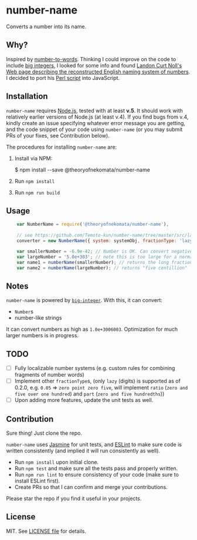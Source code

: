 # number-name

Converts a number into its name.

## Why?

Inspired by [number-to-words](https://www.npmjs.com/package/number-to-words). Thinking I could improve on the code to include
[big integers](https://www.npmjs.com/package/big-integer), I looked for some info and found [Landon Curt Noll's Web page describing
the reconstructed English naming system of numbers](http://www.isthe.com/chongo/tech/math/number/howhigh.html). I decided to port
his [Perl script](http://www.isthe.com/chongo/tech/math/number/number) into JavaScript.

## Installation

`number-name` requires [Node.js](https://nodejs.org), tested with at least **v.5**. It should work with relatively
earlier versions of Node.js (at least v.4). If you find bugs from v.4, kindly create an issue specifying whatever
error message you are getting, and the code snippet of your code using `number-name` (or you may submit PRs of your
fixes, see Contribution below).

The procedures for installing `number-name` are:

1. Install via NPM:

    $ npm install --save @theoryofnekomata/number-name

2. Run `npm install`
3. Run `npm run build`


## Usage

```javascript
    var NumberName = require('@theoryofnekomata/number-name'),
   
    // see https://github.com/Temoto-kun/number-name/tree/master/src/lang for systems
    converter = new NumberName({ system: systemObj, fractionType: 'lazy' });

    var smallerNumber = -6.9e-42; // Number is OK. Can convert negative numbers just fine.
    var largeNumber = '5.0e+303'; // note this is too large for a normal Number, so it is represented as string
    var name1 = numberName(smallerNumber); // returns the long fractional name with "...six nine" in the end
    var name2 = numberName(largeNumber); // returns "five centillion"
```

## Notes

`number-name` is powered by [`big-integer`](https://www.npmjs.com/package/big-integer). With this, it can convert:
- `Number`s
- number-like strings

It can convert numbers as high as `1.0e+3006003`. Optimization for much larger numbers is in progress.

## TODO

- [ ] Fully localizable number systems (e.g. custom rules for combining fragments of number words)
- [ ] Implement other `fractionType`s, (only `lazy` (digits) is supported as of 0.2.0, e.g. `0.05` => `zero point zero five`,
      will implement `ratio` (`zero and five over one hundred`) and `part` (`zero and five hundredths`))
- [ ] Upon adding more features, update the unit tests as well.

## Contribution

Sure thing! Just clone the repo.

`number-name` uses [Jasmine](https://jasmine.github.io) for unit tests, and
[ESLint](http://eslint.org) to make sure code is written consistently (and implied it will
run consistently as well).

- Run `npm install` upon initial clone.
- Run `npm test` and make sure all the tests pass and properly written.
- Run `npm run lint` to ensure consistency of your code (make sure to install ESLint first).
- Create PRs so that I can confirm and merge your contributions.

Please star the repo if you find it useful in your projects.

## License

MIT. See [LICENSE file](https://raw.githubusercontent.com/Temoto-kun/number-name/master/LICENSE) for details.
